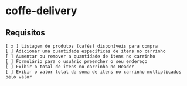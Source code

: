 # coffe-delivery

## Requisitos

    [ x ] Listagem de produtos (cafés) disponíveis para compra
    [ ] Adicionar uma quantidade específicas de itens no carrinho
    [ ] Aumentar ou remover a quantidade de itens no carrinho
    [ ] Formulário para o usuário preencher o seu endereço
    [ ] Exibir o total de itens no carrinho no Header
    [ ] Exibir o valor total da soma de itens no carrinho multiplicados pelo valor
